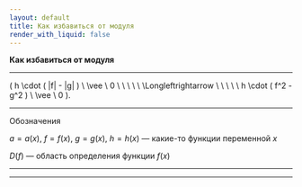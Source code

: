 ```yaml
---
layout: default
title: Как избавиться от модуля
render_with_liquid: false
---
```


**Как избавиться от модуля**

--- ---

\( h \cdot ( |f| - |g| ) \ \vee \ 0 \ \ \ \ \ \Longleftrightarrow \ \ \ \ \ h \cdot ( f^2 - g^2 ) \ \vee \ 0 \).

--- ---

Обозначения

$a = a(x)$, $f = f(x)$, $g = g(x)$, $h = h(x)$ — какие-то функции переменной $x$

$D(f)$ — область определения функции $f(x)$

--- ---
--- ---
